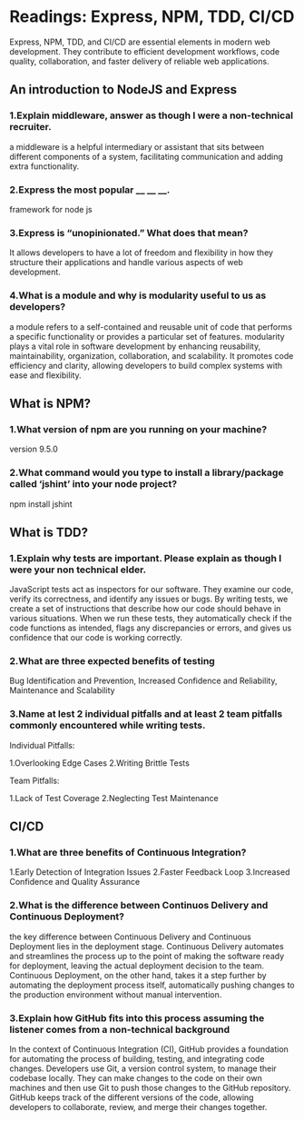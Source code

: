 # Readings: Express, NPM, TDD, CI/CD

Express, NPM, TDD, and CI/CD are essential elements in modern web development. They contribute to efficient development workflows, code quality, collaboration, and faster delivery of reliable web applications.

## An introduction to NodeJS and Express

### 1.Explain middleware, answer as though I were a non-technical recruiter.

a middleware is a helpful intermediary or assistant that sits between different components of a system, facilitating communication and adding extra functionality.

### 2.Express the most popular __ __ __.

framework for node js

### 3.Express is “unopinionated.” What does that mean?

It allows developers to have a lot of freedom and flexibility in how they structure their applications and handle various aspects of web development.

### 4.What is a module and why is modularity useful to us as developers?

a module refers to a self-contained and reusable unit of code that performs a specific functionality or provides a particular set of features. modularity plays a vital role in software development by enhancing reusability, maintainability, organization, collaboration, and scalability. It promotes code efficiency and clarity, allowing developers to build complex systems with ease and flexibility.

## What is NPM?

### 1.What version of npm are you running on your machine?

version 9.5.0

### 2.What command would you type to install a library/package called ‘jshint’ into your node project?

npm install jshint

## What is TDD?

### 1.Explain why tests are important. Please explain as though I were your non technical elder.

JavaScript tests act as inspectors for our software. They examine our code, verify its correctness, and identify any issues or bugs. By writing tests, we create a set of instructions that describe how our code should behave in various situations. When we run these tests, they automatically check if the code functions as intended, flags any discrepancies or errors, and gives us confidence that our code is working correctly.

### 2.What are three expected benefits of testing

Bug Identification and Prevention, Increased Confidence and Reliability, Maintenance and Scalability

### 3.Name at lest 2 individual pitfalls and at least 2 team pitfalls commonly encountered while writing tests.

Individual Pitfalls:

1.Overlooking Edge Cases
2.Writing Brittle Tests

Team Pitfalls:

1.Lack of Test Coverage
2.Neglecting Test Maintenance

## CI/CD

### 1.What are three benefits of Continuous Integration?

1.Early Detection of Integration Issues
2.Faster Feedback Loop
3.Increased Confidence and Quality Assurance

### 2.What is the difference between Continuos Delivery and Continuous Deployment?

the key difference between Continuous Delivery and Continuous Deployment lies in the deployment stage. Continuous Delivery automates and streamlines the process up to the point of making the software ready for deployment, leaving the actual deployment decision to the team. Continuous Deployment, on the other hand, takes it a step further by automating the deployment process itself, automatically pushing changes to the production environment without manual intervention.

### 3.Explain how GitHub fits into this process assuming the listener comes from a non-technical background

In the context of Continuous Integration (CI), GitHub provides a foundation for automating the process of building, testing, and integrating code changes. Developers use Git, a version control system, to manage their codebase locally. They can make changes to the code on their own machines and then use Git to push those changes to the GitHub repository. GitHub keeps track of the different versions of the code, allowing developers to collaborate, review, and merge their changes together.

